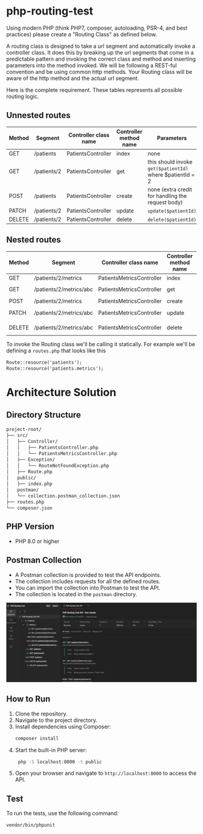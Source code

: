 # php-routing-test

Using modern PHP (think PHP7, composer, autoloading, PSR-4, and best practices) please create a "Routing Class" as defined below.

A routing class is designed to take a url segment and automatically invoke a controller class. It does this by breaking up the url segments that come
in a predictable pattern and invoking the correct class and method and inserting parameters into the method invoked. We will be following
a REST-ful convention and be using common http methods. Your Routing class will be aware of the http method and the actual url segment.

Here is the complete requirement. These tables represents all possible routing logic.

## Unnested routes

| Method | Segment      | Controller class name | Controller method name | Parameters                                                      |
| ------ | ------------ | --------------------- | ---------------------- | --------------------------------------------------------------- |
| GET    | /patients    | PatientsController    | index                  | none                                                            |
| GET    | /patients/2  | PatientsController    | get                    | this should invoke `get($patientId)` where $patientId = 2       |
| POST   | /patients    | PatientsController    | create                 | none (extra credit for handling the request body)               |
| PATCH  | /patients/2  | PatientsController    | update                 | `update($patientId)`                                            |       
| DELETE | /patients/2  | PatientsController    | delete                 | `delete($patientId)`                                            |


## Nested routes

| Method | Segment                    | Controller class name         | Controller method name | Parameters                                  |
|------- | -------------------------- | ----------------------------- | ---------------------- | ------------------------------------------- |
| GET    | /patients/2/metrics        | PatientsMetricsController     | index                  | `index($patientId)`                         |
| GET    | /patients/2/metrics/abc    | PatientsMetricsController     | get                    | `get($patientId, $metricId)`                |
| POST   | /patients/2/metrics        | PatientsMetricsController     | create                 | `create($patientId)`                        |
| PATCH  | /patients/2/metrics/abc    | PatientsMetricsController     | update                 | `update($patientId, $metricId)`             |       
| DELETE | /patients/2/metrics/abc    | PatientsMetricsController     | delete                 | `delete($patientId, $metricId)`             |




To invoke the Routing class we'll be calling it statically. For example we'll be defining a `routes.php` that looks like this


```
Route::resource('patients');
Route::resource('patients.metrics');
```

# Architecture Solution

## Directory Structure

```
project-root/
├── src/
│   ├── Controller/
│   │   ├── PatientsController.php
│   │   └── PatientsMetricsController.php
│   ├── Exception/
│   │   └── RouteNotFoundException.php
│   ├── Route.php
│   public/
│   ├── index.php
│   postman/
│   └── collection.postman_collection.json
├── routes.php
└── composer.json
```

## PHP Version

- PHP 8.0 or higher

## Postman Collection
- A Postman collection is provided to test the API endpoints.
- The collection includes requests for all the defined routes.
- You can import the collection into Postman to test the API.
- The collection is located in the `postman` directory.

![img.png](img.png)


## How to Run
1. Clone the repository.
2. Navigate to the project directory.
3. Install dependencies using Composer:
   ```bash
   composer install
   ```
4. Start the built-in PHP server:
   ```bash
    php -S localhost:8000 -t public
    ```
5. Open your browser and navigate to `http://localhost:8000` to access the API.

## Test
To run the tests, use the following command:
```bash
vendor/bin/phpunit
```